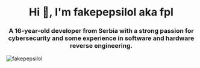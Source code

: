 <h1 align="center">Hi 👋, I'm fakepepsilol aka fpl</h1>
<h3 align="center">A 16-year-old developer from Serbia with a strong passion for cybersecurity and some experience in software and hardware reverse engineering.</h3>
<img align="center" src="https://github-readme-stats.vercel.app/api?username=fakepepsilol&show_icons=true&locale=en" alt="fakepepsilol" />
